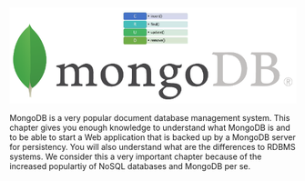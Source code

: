 ![./images/MongoDB - Summary](./images/mongodb-summary.png)

MongoDB is a very popular document database management system. This chapter gives you enough knowledge to understand what MongoDB is and
to be able to start a Web application that is backed up by a MongoDB server for persistency. You will also understand what are the differences
to RDBMS systems. We consider this a very important chapter because of the increased populartiy of NoSQL databases and MongoDB per se. 
